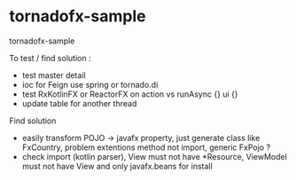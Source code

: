 # tornadofx-sample
tornadofx-sample

To test / find solution :
- test master detail
- ioc for Feign use spring or tornado.di
- test RxKotlinFX or ReactorFX on action vs runAsync {} ui {}
- update table for another thread


Find solution
- easily transform POJO -> javafx property, just generate class like FxCountry, problem extentions method not import, generic FxPojo<xxx>  ?
- check import (kotlin parser), View must not have *Resource, ViewModel must not have View and only javafx.beans for install



